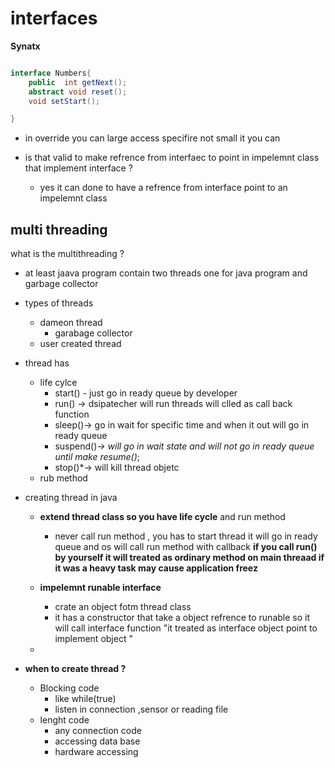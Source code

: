 # interfaces 
**Synatx**
```java

interface Numbers{
    public  int getNext();
    abstract void reset(); 
    void setStart(); 

}

``` 
- in override you can large access specifire not small it you can 

- is that valid to make refrence from interfaec to point in impelemnt class that implement interface ? 
    - yes it can done to have a refrence from interface point to an impelemnt class 

## multi threading 
what is the multithreading ? 

- at least jaava program contain two threads one for java program and garbage collector 

- types of threads 
    - dameon thread 
        - garabage collector 
    - user created thread  

- thread has 
    - life cylce 
        - start() - just go in ready queue by developer 
        - run() -> dsipatecher will run threads will clled as call back function 
        - sleep()-> go in wait for specific time and when it out will go in ready queue 
        - suspend()*-> will go in wait state and will not go in ready queue until make resume()*; 
        - stop()*-> will kill thread objetc 
    - rub method 

- creating thread in java 
    - **extend thread class so you have life cycle**
     and run method 
         - never call run method , you has to start thread it will go in ready queue and os will call run method with callback **if you call run() by yourself it will treated as ordinary method on main threaad if it was a heavy task may cause application freez**

    - **impelemnt runable interface**
        - crate an object fotm thread class 
        - it has a constructor that take a object refrence to runable so it will call interface function "it treated as interface object point to implement object "

    - 


- **when to create thread ?** 
    - Blocking code
        - like while(true)
        - listen in connection ,sensor or reading file  
    - lenght code 
        - any connection code 
        - accessing data base 
        - hardware accessing 